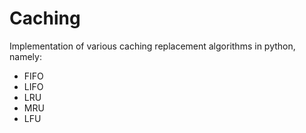 # Caching

Implementation of various caching replacement algorithms in python, namely:
- FIFO
- LIFO
- LRU
- MRU
- LFU

